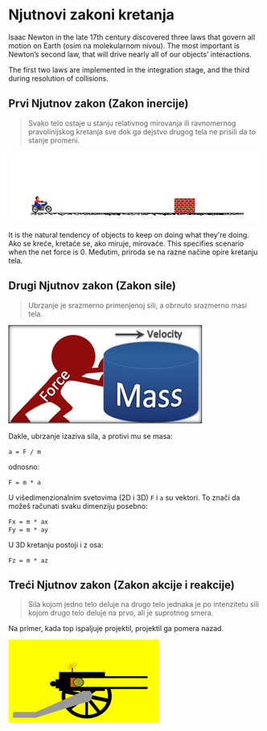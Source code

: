 # Njutnovi zakoni kretanja

Isaac Newton in the late 17th century discovered three laws that govern all motion on Earth (osim na molekularnom nivou). The most important is Newton’s second law, that will drive nearly all of our objects’ interactions.

The first two laws are implemented in the integration stage, and the third during resolution of collisions.

## Prvi Njutnov zakon (Zakon inercije)

> Svako telo ostaje u stanju relativnog mirovanja ili ravnomernog pravolinijskog kretanja sve dok ga dejstvo drugog tela ne prisili da to stanje promeni.

![](slike/zakon-inercije.gif)

It is the natural tendency of objects to keep on doing what they're doing. Ako se kreće, kretaće se, ako miruje, mirovaće. This specifies scenario when the net force is 0. Međutim, priroda se na razne načine opire kretanju tela.

## Drugi Njutnov zakon (Zakon sile)

>	Ubrzanje je srazmerno primenjenoj sili, a obrnuto srazmerno masi tela.

![](slike/newtons-first-law.png)

Dakle, ubrzanje izaziva sila, a protivi mu se masa:

```
a = F / m
```
odnosno:
```
F = m * a
```

U višedimenzionalnim svetovima (2D i 3D) `F` i `a` su vektori. To znači da možeš računati svaku dimenziju posebno:
```
Fx = m * ax
Fy = m * ay
```
U 3D kretanju postoji i z osa:
```
Fz = m * az
```

## Treći Njutnov zakon (Zakon akcije i reakcije)

>	Sila kojom jedno telo deluje na drugo telo jednaka je po intenzitetu sili kojom drugo telo deluje na prvo, ali je suprotnog smera.

Na primer, kada top ispaljuje projektil, projektil ga pomera nazad.

![](slike/top.gif)
